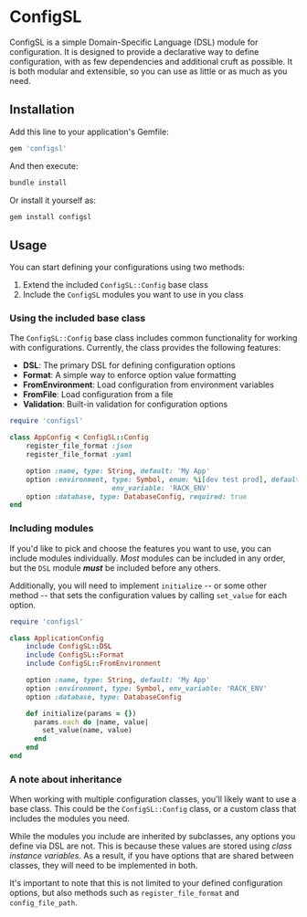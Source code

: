# ConfigSL

ConfigSL is a simple Domain-Specific Language (DSL) module for configuration.
It is designed to provide a declarative way to define configuration, with as few
dependencies and additional cruft as possible. It is both modular and
extensible, so you can use as little or as much as you need.

## Installation

Add this line to your application's Gemfile:

```ruby
gem 'configsl'
```

And then execute:

```sh
bundle install
```

Or install it yourself as:

```sh
gem install configsl
```

## Usage

You can start defining your configurations using two methods:

1. Extend the included `ConfigSL::Config` base class
2. Include the `ConfigSL` modules you want to use in you class

### Using the included base class

The `ConfigSL::Config` base class includes common functionality for working with
configurations. Currently, the class provides the following features:

- **DSL**: The primary DSL for defining configuration options
- **Format**: A simple way to enforce option value formatting
- **FromEnvironment**: Load configuration from environment variables
- **FromFile**: Load configuration from a file
- **Validation**: Built-in validation for configuration options

```ruby
require 'configsl'

class AppConfig < ConfigSL::Config
    register_file_format :json
    register_file_format :yaml

    option :name, type: String, default: 'My App'
    option :environment, type: Symbol, enum: %i[dev test prod], default: :dev,
                         env_variable: 'RACK_ENV'
    option :database, type: DatabaseConfig, required: true
end
```

### Including modules

If you'd like to pick and choose the features you want to use, you can include
modules individually. _Most_ modules can be included in any order, but the `DSL`
module _**must**_ be included before any others.

Additionally, you will need to implement `initialize` -- or some other method --
that sets the configuration values by calling `set_value` for each option.

```ruby
require 'configsl'

class ApplicationConfig
    include ConfigSL::DSL
    include ConfigSL::Format
    include ConfigSL::FromEnvironment

    option :name, type: String, default: 'My App'
    option :environment, type: Symbol, env_variable: 'RACK_ENV'
    option :database, type: DatabaseConfig

    def initialize(params = {})
      params.each do |name, value|
        set_value(name, value)
      end
    end
end
```

### A note about inheritance

When working with multiple configuration classes, you'll likely want to use a
base class. This could be the `ConfigSL::Config` class, or a custom class that
includes the modules you need.

While the modules you include are inherited by subclasses, any options you
define via DSL are not. This is because these values are stored using _class
instance variables_. As a result, if you have options that are shared between
classes, they will need to be implemented in both.

It's important to note that this is not limited to your defined configuration
options, but also methods such as `register_file_format` and
`config_file_path`.
